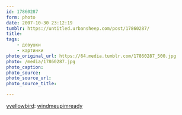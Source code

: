 ```yaml
---
id: 17860287
form: photo
date: 2007-10-30 23:12:19
tumblr: https://untitled.urbansheep.com/post/17860287/
title:
tags:
    - девушки
    - картинки
photo_original_url: https://64.media.tumblr.com/17860287_500.jpg
photo: /media/17860287.jpg
photo_caption: 
photo_source:
photo_source_url:
photo_source_title:

---
```


<p><a href="http://flickr.com/photos/yyellowbird">yyellowbird</a>: <a href="http://flickr.com/photos/yyellowbird/1096835096/in/set-72157594448436055">windmeupimready</a></p>
